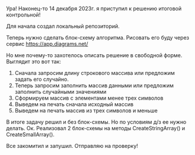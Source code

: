 Ура! Наконец-то 14 декабря 2023г. я приступил к решению итоговой контрольной!

Для начала создал локальный репозиторий.

Теперь нужно сделать блок-схему алгоритма. Рисовать его буду через сервис https://app.diagrams.net/

Но мне почему-то захотелось описать решение в свободной форме. Выглядит это вот так:
1. Сначала запросим длину строкового массива или предложим задать его случайно.
2. Теперь запросим заполнить массив данными или предложим заполнить случайными значениями
3. Сформируем массив с элементами менее трех символов
4. Выведем на печать сначала исходный массив
5. Выведем на печать массив из трех символов и меньше

В итоге задачу решил и без блок-схемы. Но по условиям д/з ее нужно делать. Ок.
Реализовал 2 блок-схемы на методы CreateStringArray() и CreateSmallArray().

Все закомитил и запушил. Отправляю на проверку!